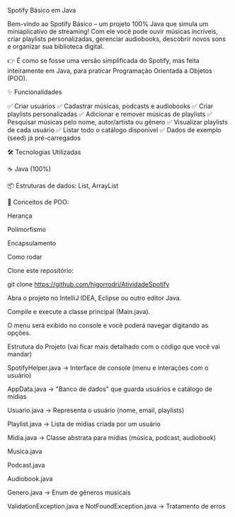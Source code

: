 Spotify Básico em Java

Bem-vindo ao Spotify Básico – um projeto 100% Java que simula um miniaplicativo de streaming!
Com ele você pode ouvir músicas incríveis, criar playlists personalizadas, gerenciar audiobooks, descobrir novos sons e organizar sua biblioteca digital.

👉 É como se fosse uma versão simplificada do Spotify, mas feita inteiramente em Java, para praticar Programação Orientada a Objetos (POO).

✨ Funcionalidades

✅ Criar usuários
✅ Cadastrar músicas, podcasts e audiobooks
✅ Criar playlists personalizadas
✅ Adicionar e remover músicas de playlists
✅ Pesquisar músicas pelo nome, autor/artista ou gênero
✅ Visualizar playlists de cada usuário
✅ Listar todo o catálogo disponível
✅ Dados de exemplo (seed) já pré-carregados

🛠 Tecnologias Utilizadas

☕ Java (100%)

📦 Estruturas de dados: List, ArrayList

🎼 Conceitos de POO:

Herança

Polimorfismo

Encapsulamento

Como rodar

Clone este repositório:

git clone https://github.com/higorrodri/AtividadeSpotify


Abra o projeto no IntelliJ IDEA, Eclipse ou outro editor Java.

Compile e execute a classe principal (Main.java).

O menu será exibido no console e você poderá navegar digitando as opções.

Estrutura do Projeto (vai ficar mais detalhado com o código que você vai mandar)

SpotifyHelper.java → Interface de console (menu e interações com o usuário)

AppData.java → "Banco de dados" que guarda usuários e catálogo de mídias

Usuario.java → Representa o usuário (nome, email, playlists)

Playlist.java → Lista de mídias criada por um usuário

Midia.java → Classe abstrata para mídias (música, podcast, audiobook)

Musica.java

Podcast.java

Audiobook.java

Genero.java → Enum de gêneros musicais

ValidationException.java e NotFoundException.java → Tratamento de erros
